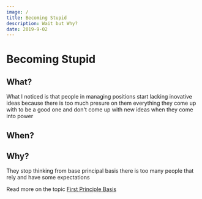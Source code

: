 ```yaml
---
image: /
title: Becoming Stupid
description: Wait but Why?
date: 2019-9-02
---
```

# Becoming Stupid

## What?
What I noticed is that people in managing positions start lacking inovative ideas because there is too much presure on them everything they come up with to be a good one and don't come up with new ideas when they come into power


## When?

## Why?
They stop thinking from base principal basis there is too many people that rely and have some expectations

Read more on the topic [First Principle Basis](https://gkkirilov.com/firstprinciplebasis)


